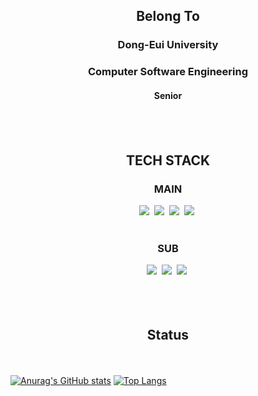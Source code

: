 <div align="center">   
<h2>Belong To</p></h2>
<h3>Dong-Eui University</h3>
<h3>Computer Software Engineering</h3>
<h4>Senior<h4>
<br><br>
<h2>TECH STACK</p></h2>
<h3>MAIN</p></h3>
<img src="https://img.shields.io/badge/C%2B%2B-00599C?style=flat-square&logo=C%2B%2B&logoColor=white"/></a>&nbsp
<img src="https://img.shields.io/badge/C%23-5C1F87?style=flat-square&logo=C%23&logoColor=white"/></a>&nbsp
<img src="https://img.shields.io/badge/Java-007396?style=flat-square&logo=Java&logoColor=white"/></a>&nbsp
<img src="https://img.shields.io/badge/Unity-000000?style=flat-square&logo=Unity&logoColor=white"/></a>&nbsp
<br><br>
<h3>SUB</h3>
<img src="https://img.shields.io/badge/C-A8B9CC?style=flat-square&logo=C&logoColor=white"/></a>&nbsp
<img src="https://img.shields.io/badge/Python-3776AB?style=flat-square&logo=Python&logoColor=white"/></a>&nbsp
<img src="https://img.shields.io/badge/Oracle-C74634?style=flat-square&logo=Oracle&logoColor=white"/></a>&nbsp
<br><br><br><br>
<h2>Status</p></h2><br>
</div>

[![Anurag's GitHub stats](https://github-readme-stats.vercel.app/api?username=TTANGGIN&show_icons=true&theme=tokyonight&count_private=true)](https://github.com/anuraghazra/github-readme-stats)
[![Top Langs](https://github-readme-stats.vercel.app/api/top-langs/?username=TTANGGIN&langs_count=3&theme=tokyonight&count_private=true)](https://github.com/anuraghazra/github-readme-stats)
